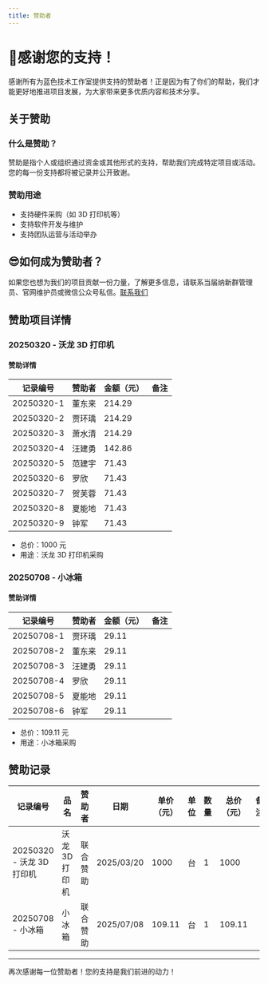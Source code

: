 ```yaml
---
title: 赞助者
---
```


# 🤗感谢您的支持！

感谢所有为蓝色技术工作室提供支持的赞助者！正是因为有了你们的帮助，我们才能更好地推进项目发展，为大家带来更多优质内容和技术分享。

## 关于赞助

### 什么是赞助？

赞助是指个人或组织通过资金或其他形式的支持，帮助我们完成特定项目或活动。您的每一份支持都将被记录并公开致谢。

### 赞助用途

- 支持硬件采购（如 3D 打印机等）
- 支持软件开发与维护
- 支持团队运营与活动举办

## 😎如何成为赞助者？

如果您也想为我们的项目贡献一份力量，了解更多信息，请联系当届纳新群管理员、官网维护员或微信公众号私信。[联系我们](/about/join/join-us)

## 赞助项目详情

### 20250320 - 沃龙 3D 打印机

#### 赞助详情

| 记录编号       | 赞助者 | 金额（元）  | 备注  |
| ---------- | --- | ------ | --- |
| 20250320-1 | 董东来 | 214.29 |     |
| 20250320-2 | 贾环瑀 | 214.29 |     |
| 20250320-3 | 萧水清 | 214.29 |     |
| 20250320-4 | 汪建勇 | 142.86 |     |
| 20250320-5 | 范建宇 | 71.43  |     |
| 20250320-6 | 罗欣  | 71.43  |     |
| 20250320-7 | 贺芙蓉 | 71.43  |     |
| 20250320-8 | 夏能地 | 71.43  |     |
| 20250320-9 | 钟军  | 71.43  |     |

- 总价：1000 元
- 用途：沃龙 3D 打印机采购

### 20250708 - 小冰箱

#### 赞助详情

| 记录编号       | 赞助者 | 金额（元） | 备注  |
| ---------- | --- | ----- | --- |
| 20250708-1 | 贾环瑀 | 29.11 |     |
| 20250708-2 | 董东来 | 29.11 |     |
| 20250708-3 | 汪建勇 | 29.11 |     |
| 20250708-4 | 罗欣  | 29.11 |     |
| 20250708-5 | 夏能地 | 29.11 |     |
| 20250708-6 | 钟军  | 29.11 |     |

- 总价：109.11 元
- 用途：小冰箱采购

## 赞助记录

| 记录编号                 | 品名        | 赞助者  | 日期         | 单价（元）  | 单位  | 数量  | 总价（元）  | 备注  |
| -------------------- | --------- | ---- | ---------- | ------ | --- | --- | ------ | --- |
| 20250320 - 沃龙 3D 打印机 | 沃龙 3D 打印机 | 联合赞助 | 2025/03/20 | 1000   | 台   | 1   | 1000   |     |
| 20250708 - 小冰箱       | 小冰箱       | 联合赞助 | 2025/07/08 | 109.11 | 台   | 1   | 109.11 |     |

---

再次感谢每一位赞助者！您的支持是我们前进的动力！

